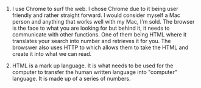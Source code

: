 
1. I use Chrome to surf the web. I chose Chrome due to it being user friendly and rather straight forward. I would consider myself a Mac person and anything that works well with my Mac, I'm sold. The browser is the face to what you are looking for but behind it, it needs to communicate with other functions. One of them being HTML where it translates your search into number and retrieves it for you. The browswer also uses HTTP to which allows them to take the HTML and create it into what we can read.

2. HTML is a mark up language. It is what needs to be used for the computer to transfer the human written language into "computer" language. It is made up of a series of numbers.
